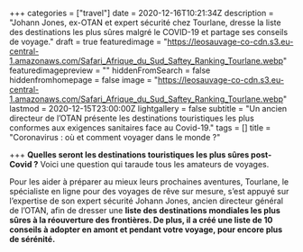 +++
categories = ["travel"]
date = 2020-12-16T10:21:34Z
description = "Johann Jones, ex-OTAN et expert sécurité chez Tourlane, dresse la liste des destinations les plus sûres malgré le COVID-19 et partage ses conseils de voyage."
draft = true
featuredimage = "https://leosauvage-co-cdn.s3.eu-central-1.amazonaws.com/Safari_Afrique_du_Sud_Saftey_Ranking_Tourlane.webp"
featuredimagepreview = ""
hiddenFromSearch = false
hiddenfromhomepage = false
image = "https://leosauvage-co-cdn.s3.eu-central-1.amazonaws.com/Safari_Afrique_du_Sud_Saftey_Ranking_Tourlane.webp"
lastmod = 2020-12-15T23:00:00Z
lightgallery = false
subtitle = "Un ancien directeur de l’OTAN présente les destinations touristiques les plus conformes aux exigences sanitaires face au Covid-19."
tags = []
title = "Coronavirus : où et comment voyager dans le monde ?"

+++
**Quelles seront les destinations touristiques les plus sûres post-Covid ?** Voici une question qui taraude tous les amateurs de voyages.

Pour les aider à préparer au mieux leurs prochaines aventures, Tourlane, le spécialiste en ligne pour des voyages de rêve sur mesure, s’est appuyé sur l’expertise de son expert sécurité Johann Jones, ancien directeur général de l’OTAN, afin de dresser une **liste des destinations mondiales les plus sûres à la réouverture des frontières. De plus, il a créé une liste de 10 conseils à adopter en amont et pendant votre voyage, pour encore plus de sérénité.**